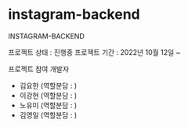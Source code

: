 # instagram-backend
INSTAGRAM-BACKEND

프로젝트 상태 : 진행중 프로젝트 기간 : 2022년 10월 12일 ~

프로젝트 참여 개발자

- 김요한 (역할분담 : )
- 이강현 (역할분담 : )
- 노유미 (역할분담 : )
- 김영일 (역할분담 : )
